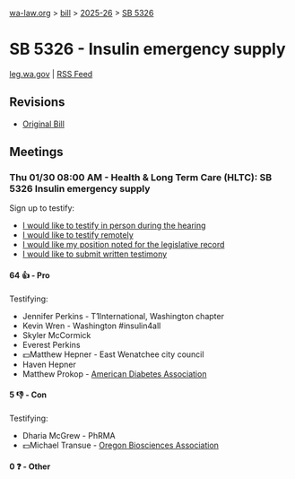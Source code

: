 [wa-law.org](/) > [bill](/bill/) > [2025-26](/bill/2025-26/) > [SB 5326](/bill/2025-26/sb/5326/)

# SB 5326 - Insulin emergency supply
[leg.wa.gov](https://app.leg.wa.gov/billsummary?BillNumber=5326&Year=2025&Initiative=false) | [RSS Feed](./rss.xml)

## Revisions
* [Original Bill](1/)

## Meetings
### Thu 01/30 08:00 AM - Health & Long Term Care (HLTC): SB 5326 Insulin emergency supply
Sign up to testify:
* [I would like to testify in person during the hearing](https://app.leg.wa.gov/csi/Testifier/Add?chamber=House&mId=32590&aId=162160&caId=24989&tId=1)
* [I would like to testify remotely](https://app.leg.wa.gov/csi/Testifier/Add?chamber=House&mId=32590&aId=162160&caId=24989&tId=2)
* [I would like my position noted for the legislative record](https://app.leg.wa.gov/csi/Testifier/Add?chamber=House&mId=32590&aId=162160&caId=24989&tId=3)
* [I would like to submit written testimony](https://app.leg.wa.gov/csi/Testifier/Add?chamber=House&mId=32590&aId=162160&caId=24989&tId=4)

#### 64 👍 - Pro
Testifying:
* Jennifer Perkins - T1International, Washington chapter
* Kevin Wren - Washington #insulin4all
* Skyler McCormick
* Everest Perkins
* 💵Matthew Hepner - East Wenatchee city council
* Haven Hepner
* Matthew Prokop - [American Diabetes Association](/org/american_diabetes_association/)

#### 5 👎 - Con
Testifying:
* Dharia McGrew - PhRMA
* 💵Michael Transue - [Oregon Biosciences Association](/org/oregon_biosciences_association/)

#### 0 ❓ - Other
